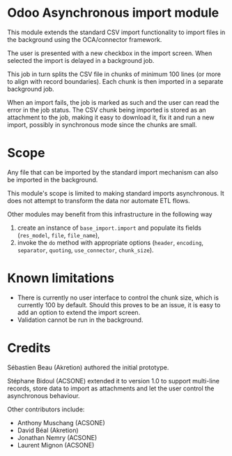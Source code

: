 Odoo Asynchronous import module
===============================

This module extends the standard CSV import functionality
to import files in the background using the OCA/connector
framework.

The user is presented with a new checkbox in the import
screen. When selected the import is delayed in a background
job.

This job in turn splits the CSV file in chunks of minimum 
100 lines (or more to align with record boundaries). Each
chunk is then imported in a separate background job.

When an import fails, the job is marked as such and the
user can read the error in the job status. The CSV chunk
being imported is stored as an attachment to the job, making
it easy to download it, fix it and run a new import, possibly
in synchronous mode since the chunks are small.

Scope
=====

Any file that can be imported by the standard import mechanism
can also be imported in the background.

This module's scope is limited to making standard imports
asynchronous. It does not attempt to transform the data nor
automate ETL flows.

Other modules may benefit from this infrastructure in the following way

1. create an instance of `base_import.import` and populate its fields
   (`res_model`, `file`, `file_name`),
2. invoke the `do` method with appropriate options 
   (`header`, `encoding`, `separator`, `quoting`,
   `use_connector`, `chunk_size`).

Known limitations
=================

* There is currently no user interface to control the chunk size,
  which is currently 100 by default. Should this proves to be an issue,
  it is easy to add an option to extend the import screen.
* Validation cannot be run in the background.

Credits
=======

Sébastien Beau (Akretion) authored the initial prototype.

Stéphane Bidoul (ACSONE) extended it to version 1.0 to support
multi-line records, store data to import as attachments
and let the user control the asynchronous behaviour.

Other contributors include:

* Anthony Muschang (ACSONE)
* David Béal (Akretion)
* Jonathan Nemry (ACSONE)
* Laurent Mignon (ACSONE)
